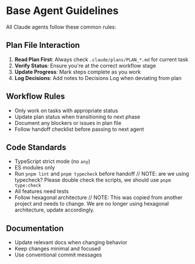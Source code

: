 # Base Agent Guidelines

All Claude agents follow these common rules:

## Plan File Interaction

1. **Read Plan First**: Always check `.claude/plans/PLAN_*.md` for current task
2. **Verify Status**: Ensure you're at the correct workflow stage
3. **Update Progress**: Mark steps complete as you work
4. **Log Decisions**: Add notes to Decisions Log when deviating from plan

## Workflow Rules

- Only work on tasks with appropriate status
- Update plan status when transitioning to next phase
- Document any blockers or issues in plan file
- Follow handoff checklist before passing to next agent

## Code Standards

- TypeScript strict mode (no `any`)
- ES modules only
- Run `pnpm lint` and `pnpm typecheck` before handoff // NOTE: are we using typecheck? Please double check the scripts, we should use `pnpm type:check`
- All features need tests
- Follow hexagonal architecture // NOTE: This was copied from another project and needs to change. We are no longer using hexagonal architecture, update accordingly.

## Documentation

- Update relevant docs when changing behavior
- Keep changes minimal and focused
- Use conventional commit messages
